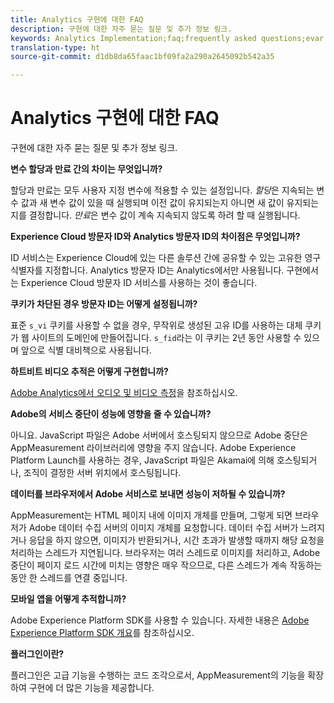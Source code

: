 ```yaml
---
title: Analytics 구현에 대한 FAQ
description: 구현에 대한 자주 묻는 질문 및 추가 정보 링크.
keywords: Analytics Implementation;faq;frequently asked questions;evar expiration;custom event visibility;timestamp;visitor id grace period;visitor id;Experience Cloud visitor id;analytics visitor id;dtm;heartbeat;cookies;tracking server;performance;javascript;data collection;s_code version;s_code debug;track link types;track video;track mobile app;first party cookie;ssl certificate;certification expiration;certificate expiration;plugins;data insertion api;500 error;500;Manage user;manage group;users;groups
translation-type: ht
source-git-commit: d1db8da65faac1bf09fa2a290a2645092b542a35

---
```



# Analytics 구현에 대한 FAQ

구현에 대한 자주 묻는 질문 및 추가 정보 링크.

**변수 할당과 만료 간의 차이는 무엇입니까?**

할당과 만료는 모두 사용자 지정 변수에 적용할 수 있는 설정입니다. *할당*&#x200B;은 지속되는 변수 값과 새 변수 값이 있을 때 실행되며 이전 값이 유지되는지 아니면 새 값이 유지되는지를 결정합니다. *만료*&#x200B;은 변수 값이 계속 지속되지 않도록 하려 할 때 실행됩니다.

**Experience Cloud 방문자 ID와 Analytics 방문자 ID의 차이점은 무엇입니까?**

ID 서비스는 Experience Cloud에 있는 다른 솔루션 간에 공유할 수 있는 고유한 영구 식별자를 지정합니다. Analytics 방문자 ID는 Analytics에서만 사용됩니다. 구현에서는 Experience Cloud 방문자 ID 서비스를 사용하는 것이 좋습니다.

**쿠키가 차단된 경우 방문자 ID는 어떻게 설정됩니까?**

표준 `s_vi` 쿠키를 사용할 수 없을 경우, 무작위로 생성된 고유 ID를 사용하는 대체 쿠키가 웹 사이트의 도메인에 만들어집니다. `s_fid`라는 이 쿠키는 2년 동안 사용할 수 있으며 앞으로 식별 대비책으로 사용됩니다.

**하트비트 비디오 추적은 어떻게 구현합니까?**

[Adobe Analytics에서 오디오 및 비디오 측정](https://docs.adobe.com/content/help/ko-KR/media-analytics/using/media-overview.html)을 참조하십시오.

**Adobe의 서비스 중단이 성능에 영향을 줄 수 있습니까?**

아니요. JavaScript 파일은 Adobe 서버에서 호스팅되지 않으므로 Adobe 중단은 AppMeasurement 라이브러리에 영향을 주지 않습니다. Adobe Experience Platform Launch를 사용하는 경우, JavaScript 파일은 Akamai에 의해 호스팅되거나, 조직이 결정한 서버 위치에서 호스팅됩니다.

**데이터를 브라우저에서 Adobe 서비스로 보내면 성능이 저하될 수 있습니까?**

AppMeasurement는 HTML 페이지 내에 이미지 개체를 만들며, 그렇게 되면 브라우저가 Adobe 데이터 수집 서버의 이미지 개체를 요청합니다. 데이터 수집 서버가 느려지거나 응답을 하지 않으면, 이미지가 반환되거나, 시간 초과가 발생할 때까지 해당 요청을 처리하는 스레드가 지연됩니다. 브라우저는 여러 스레드로 이미지를 처리하고, Adobe 중단이 페이지 로드 시간에 미치는 영향은 매우 작으므로, 다른 스레드가 계속 작동하는 동안 한 스레드를 연결 중입니다.

**모바일 앱을 어떻게 추적합니까?**

Adobe Experience Platform SDK를 사용할 수 있습니다. 자세한 내용은 [Adobe Experience Platform SDK 개요](https://aep-sdks.gitbook.io/docs/)를 참조하십시오.

**플러그인이란?**

플러그인은 고급 기능을 수행하는 코드 조각으로서, AppMeasurement의 기능을 확장하여 구현에 더 많은 기능을 제공합니다.
